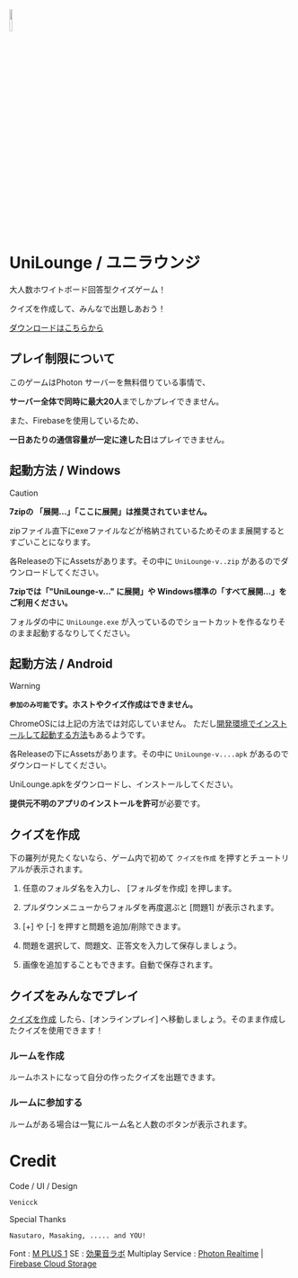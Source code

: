 <img width=10% src= "https://github.com/Venicck/UniLounge/assets/62417825/27445350-9cde-4901-b47b-bd4cd90d5d77">

# UniLounge / ユニラウンジ

大人数ホワイトボード回答型クイズゲーム！

クイズを作成して、みんなで出題しあおう！

[ダウンロードはこちらから](../../releases/)

## プレイ制限について

このゲームはPhoton サーバーを無料借りている事情で、

**サーバー全体で同時に最大20人**までしかプレイできません。

また、Firebaseを使用しているため、

**一日あたりの通信容量が一定に達した日**はプレイできません。

## 起動方法 / Windows
> [!caution]
> **7zipの 「展開...」「ここに展開」は推奨されていません。**
>
> zipファイル直下にexeファイルなどが格納されているためそのまま展開するとすごいことになります。

各Releaseの下にAssetsがあります。その中に `UniLounge-v..zip` があるのでダウンロードしてください。

**7zipでは「"UniLounge-v...\" に展開」や Windows標準の「すべて展開...」をご利用ください。**

フォルダの中に `UniLounge.exe` が入っているのでショートカットを作るなりそのまま起動するなりしてください。

## 起動方法 / Android

> [!WARNING]
>**`参加のみ可能`です。ホストやクイズ作成はできません。**
> 
> ChromeOSには上記の方法では対応していません。
> ただし[開発環境でインストールして起動する方法](https://qiita.com/htnk/items/26fa3272bfdd488af8d3)もあるようです。

各Releaseの下にAssetsがあります。その中に `UniLounge-v....apk` があるのでダウンロードしてください。

UniLounge.apkをダウンロードし、インストールしてください。

**提供元不明のアプリのインストールを許可**が必要です。

## クイズを作成

下の羅列が見たくないなら、ゲーム内で初めて `クイズを作成` を押すとチュートリアルが表示されます。

1. 任意のフォルダ名を入力し、 [フォルダを作成] を押します。

2. プルダウンメニューからフォルダを再度選ぶと [問題1] が表示されます。

3. [+] や [-] を押すと問題を追加/削除できます。

4. 問題を選択して、問題文、正答文を入力して保存しましょう。

5. 画像を追加することもできます。自動で保存されます。

## クイズをみんなでプレイ

[クイズを作成](#クイズを作成) したら、[オンラインプレイ] へ移動しましょう。そのまま作成したクイズを使用できます！

### ルームを作成
ルームホストになって自分の作ったクイズを出題できます。

### ルームに参加する
ルームがある場合は一覧にルーム名と人数のボタンが表示されます。

# Credit

Code / UI / Design

`Venicck`

Special Thanks

`Nasutaro, Masaking, ..... and YOU!`

Font : [M PLUS 1](https://mplusfonts.github.io) SE : [効果音ラボ](https://soundeffect-lab.info) Multiplay Service : [Photon Realtime](https://www.photonengine.com/realtime) | [Firebase Cloud Storage](https://firebase.google.com/?hl=ja)
